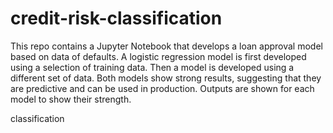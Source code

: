 # credit-risk-classification

This repo contains a Jupyter Notebook that develops a loan approval model based on data of defaults. A logistic regression model is first developed using a selection of training data. Then a model is developed using a different set of data. Both models show strong results, suggesting that they are predictive and can be used in production. Outputs are shown for each model to show their strength.

classification
